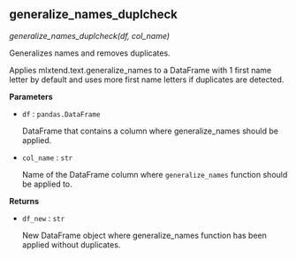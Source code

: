## generalize_names_duplcheck

*generalize_names_duplcheck(df, col_name)*

Generalizes names and removes duplicates.

Applies mlxtend.text.generalize_names to a DataFrame with 1 first name letter
    by default and uses more first name letters if duplicates are detected.

**Parameters**

- `df` : `pandas.DataFrame`

    DataFrame that contains a column where generalize_names should be applied.


- `col_name` : `str`

    Name of the DataFrame column where `generalize_names` function should be applied to.

**Returns**

- `df_new` : `str`

    New DataFrame object where generalize_names function has been applied without duplicates.

